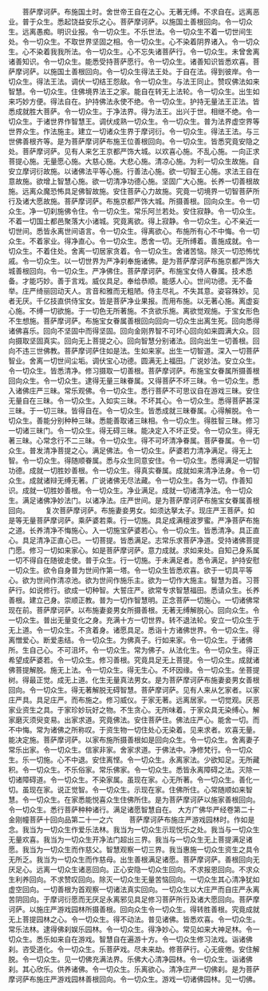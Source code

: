 <!-- { "loadSidebar": true } -->
　　菩萨摩诃萨。布施国土时。舍世帝王自在之心。无著无缚。不求自在。远离恶业。普于众生。悉起饶益安乐之心。菩萨摩诃萨。以施国土善根回向。令一切众生。远离愚痴。明识业报。令一切众生。不乐世法。令一切众生不着一切世间生处。令一切众生。不取世界坚固之相。令一切众生。心不染着阴界诸入。令一切众生。心不染着我我所法。令一切众生。心不忘失诸菩萨行。令一切众生。未曾舍离诸善知识。令一切众生。能悉受持菩萨愿行。令一切众生。诸善知识皆悉欢喜。菩萨摩诃萨。以施国土善根回向。令一切众生得法王处。于自在法。得到彼岸。令一切众生。得法王法。调伏一切结王怨敌。令一切众生。与法王同止。赞叹佛法如来智慧。令一切众生。住佛境界法王之家。能自在转无上法轮。令一切众生。出生如来巧妙方便。得法自在。护持佛法永使不绝。令一切众生。护持无量法王正法。皆悉成就胜大菩萨。令一切众生。于净法界。得为法王。出兴于世。相继不绝。令一切众生。于诸世界作智慧王。调伏成熟一切众生。令一切众生。普为法界虚空界等世界众生。作法施主。建立一切诸众生界于摩诃衍。令一切众生。得法王法。与三世佛善根齐等。是为菩萨摩诃萨布施王位善根回向。令一切众生。皆悉究竟安隐之处。菩萨摩诃萨。见有人来乞王京都严饰大城。以欢喜心施。不乱心施。一向正求菩提心施。无量愿心施。大慈心施。大悲心施。清凉心施。为利一切众生故施。自安立摩诃衍故施。以诸佛法平等心施。行善法心施。欲一切智王心施。求法王自在意故施。欲增上智慧心施。欲一切清净功德心施。坚固广大心施。长养一切善根故施。远离众魔恐怖具足佛智故施。安住菩萨心力故施。究竟一切境界一切智菩萨所行及诸大愿故施。菩萨摩诃萨。布施京都严饰大城。所摄善根。回向众生。令一切众生。净一切刹施佛令住。令一切众生。常乐阿兰若处。安住寂静。令一切众生。不着一切国土都邑聚落大小诸城。究竟离欲。得上寂静。令一切众生。心不亲近一切世间。悉皆永离世间语言。令一切众生。得离欲心。布施所有心不中悔。令一切众生。不着家业。得净直心。令一切众生。悉舍一切。无所缚着。善施成就。令一切众生。不着住处。舍离一切居家贪着。令一切众生。舍诸苦恼。除灭一切恐怖忧戚。令一切众生。以一切世界为严净刹奉施诸佛。是为菩萨摩诃萨布施京都严饰大城善根回向。令一切众生。严净佛住。菩萨摩诃萨。布施宝女侍人眷属。技术悉备。才能巧妙。善于言戏。威仪具足。奉给恭顺。能感人心。世间功德。无不备举。庄严绮丽回动天人。言音和雅而无粗陋。侍主尽礼。不失其意。姿容殊妙。见者无厌。千亿技直供侍宝女。皆是菩萨净业果报。而用布施。以无著心施。离虚妄心施。不缚一切欲施。于一切色无所著施。不贪欲乐施。离欲觉观施。于宝女形色不生想施。菩萨摩诃萨。布施宝女眷属善根回向回向一切众生出离生死。回向悉得诸佛喜乐。回向不坚固中而得坚固。回向金刚界智不可坏心回向如来圆满大众。回向摄取坚固真实。回向无上菩提之心。回向智慧分别诸法。回向出生一切善根。回向不违三世佛教。菩萨摩诃萨住如是法。生如来家。出生一切智道。深入一切菩萨智业。舍离一切世间尘垢。调伏宝心功德。圆满无上福田。广说妙法。安立众生。令一切众生。皆悉清净。修习摄取一切善根。菩萨摩诃萨。布施宝女眷属所摄善根回向众生。令一切众生。逮得无量三昧眷属。又得菩萨不坏三昧。令一切众生。悉入诸佛庄严三昧。常乐观佛。令一切众生。悉行菩萨不可思议自在游戏三昧。安住无量自在三昧。令一切众生。入如实三昧。不坏其心。令一切众生。悉得菩萨甚深三昧。于一切三昧。皆得自在。令一切众生。皆悉成就三昧眷属。心得解脱。令一切众生。善能分别种种三昧。悉能善取诸三昧相。令一切众生。得胜智三昧。修习一切诸三昧门。令一切众生。得无碍三昧。能决定入不坏正受。令一切众生。得无著三昧。心常念行不二三昧。令一切众生。得不可坏清净眷属。菩萨眷属。令一切众生。普发清净菩提之心。满足佛法。令一切众生。萨婆若力清净满足。得无上智。令一切众生。得随顺眷属。悉与众生同意安住。令一切众生。悉得满足一切智功德。成就一切胜妙善根。令一切众生。得真实眷属。成就如来清净法身。令一切众生。成就诸辩无缚无著。广说诸佛无尽法藏。令一切众生。各为一切。作善知识。成就一切胜妙善根。令一切众生。净业满足。成就一切诸清净法。令一切众生。满足诸佛净妙法门。以诸净法。庄严世间。是为菩萨摩诃萨布施宝女眷属善根回向。
　　复次菩萨摩诃萨。布施妻妾男女。如须达拏太子。现庄严王菩萨。如是等无量菩萨摩诃萨。乘萨婆若乘。行一切施。具足成满檀波罗蜜。严净菩萨布施之道。长养清净不悔施心。入一切施宝萨婆若心。令一切众生。皆悉清净。具正直心。具足清净正直心已。一切菩提。皆悉满足。志常乐求菩萨净道。受持诸佛菩提门愿。修习一切如来家心。如是菩萨摩诃萨。意力成就。求如来处。自知己身系属一切不得自在随彼走使。普于众生。行一切施。于未满足者。悉令满足。护持安慰一切众生。欲令自身普为世间作第一塔。令一切众生皆悉欢喜。欲于一切具平等心。欲为世间作清凉池。欲为世间作施乐主。欲为一切作大施主。智慧为首。习菩萨行。如说修行。欲成一切种智。大誓庄严。欲常专求智慧福田。悉请众生。长养善根。建立己身。崇顺正教。普为一切作智慧明。正念菩萨一切施心。一切诸佛常现在前。菩萨摩诃萨。以布施妻妾男女所摄善根。无著无缚解脱心。回向众生。令一切众生。普出无量变化之身。充满十方一切世界。转不退法轮。安立一切众生于无上道。令一切众生。不贪着身。诸愿具足。悉诣十方诸佛世界。令一切众生。得离憎爱心。断爱恚结。令一切众生。为佛真子。行如来家。令一切众生。于诸佛所。生自己心。不可沮坏。令一切众生。常为佛子。从法化生。令一切众生。得正希望成萨婆若。令一切众生。修习善根。究竟具足无上菩提。令一切众生。成就诸佛菩提解脱。施无上法。令一切众生。得无生心。不坏因缘。令一切众生。坐菩提树。得最正觉。成无上道。化生无量真法男女。是为菩萨摩诃萨布施妻妾男女善根回向。令一切众生。得无著解脱无碍智慧。菩萨摩诃萨。见有人来从乞家者。以家庄严具。具足庄严。而布施之。修习威仪。于家无著。远离居家。一切觉观。厌恶家业资生之具。于家珍妙玩好之物。不生贪心。无所味着。于家众具无染缚心。解家磨灭须臾变易。出家求道。究竟佛法。安住菩萨住。佛法庄严心。能舍一切。而不中悔。常为诸佛之所称叹。于资生物一切住处心无染着。见来求者。欢喜无量。能决定施。菩萨摩诃萨。以家布施所摄善根如是回向众生。令一切众生。舍离妻子常乐出家。令一切众生。信家非家。舍家求道。于佛法中。净修梵行。令一切众生。乐一切施。心不中退。安住离悭。令一切众生。永离家法。少欲知足。无所藏积。令一切众生。不乐俗家。常乐佛家。令一切众生。悉皆永离障碍之法。灭除一切诸障碍道。令一切众生。不染家属。虽现在家。心无所著。令一切众生。善化一切。虽现在家。说正觉智。令一切众生。示现在家。住佛所住。心常随顺如来智慧。令一切众生。在家悉能悦喜众生住佛所住。是为菩萨摩诃萨以施家善根回向。令一切众生。悉行菩萨种种诸行。满足诸愿智慧自在。
大方广佛华严经卷第二十金刚幢菩萨十回向品第二十一之六
　　菩萨摩诃萨布施庄严游戏园林时。作如是念。我当为一切众生作爱乐法林。我当为一切众生示现悦乐之处。我当与一切众生无量欢喜。我当为一切众生开净法门超出三界。我当与一切众生无上菩提满足诸愿。我当为一切众生而作慈父。智慧观察一切三界。我当惠施一切众生资生之具令无所乏。我当为一切众生而作慈母。出生善根满足诸愿。菩萨摩诃萨。善根回向无厌足心。远离一切众生诸恶回向。正心安隐一切众生回向。不求报恩回向。不求众生利养回向。不求赞叹回向。除灭一切众生无量苦恼回向。一切众生其心清净犹如虚空回向。一切善根为首观察一切诸法真实回向。一切众生以大庄严而自庄严永离苦阴回向。于摩诃衍愿而无厌足永离邪见具足修习菩萨所行及诸大愿回向。菩萨摩诃萨。以施庄严游戏园林所摄善根。回向众生令一切众生。得转胜善根。究竟成就无上菩提园林之心。令一切众生。得不动法。普见诸佛。皆悉欢喜。令一切众生。常乐法林。逮得佛刹娱乐园林。令一切众生。得净妙心。常见如来大神足林。令一切众生。悉乐如来自在游戏。智慧自在遍游十方。令一切众生修习法戏。诣诸佛刹。咨受道化。令一切众生。乐菩萨戏。尽未来劫。修菩萨行。心无疲倦。安住解脱。令一切众生。见一切佛充满法界。乐佛大心清净园林。令一切众生。诣诸佛刹。其心欣乐。供养诸佛。令一切众生。乐离欲心。清净庄严一切佛刹。是为菩萨摩诃萨布施庄严游戏园林善根回向。令一切众生。游戏一切诸佛园林。见一切佛。
